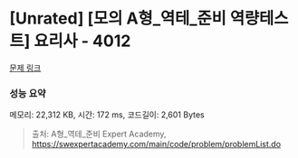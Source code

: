 # [Unrated] [모의 A형_역테_준비 역량테스트] 요리사 - 4012 

[문제 링크](https://swexpertacademy.com/main/code/problem/problemDetail.do?contestProbId=AWIeUtVakTMDFAVH) 

### 성능 요약

메모리: 22,312 KB, 시간: 172 ms, 코드길이: 2,601 Bytes



> 출처: A형_역테_준비 Expert Academy, https://swexpertacademy.com/main/code/problem/problemList.do